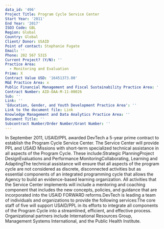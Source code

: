 ```yaml
---
data_id: '496'
Project Title: Program Cycle Service Center
Start Year: '2011'
End Year: '2017'
ISO3 Code: GBL
Region: Global
Country: Global
Client/ Donor: USAID
Point of contact: Stephanie Fugate
Email: ''
Phone: 202 567 5315
Current Project? (Y/N): ''
Practice Area:
  - Monitoring and Evaluation
Prime: X
Contract Value USD: '16451373.00'
M&E Practice Area: x
Public Financial Management and Fiscal Sustainability Practice Area: ''
Contract Number: AID-OAA-M-11-00026
Sub: ''
Link: ''
'Education, Gender, and Youth Development Practice Area': ''
Link to the document file: Link
Knowledge Management and Data Analytics Practice Area: ''
Document Title: ''
Subcontract Number/Order Number/Grant Number: ''
---
```

In September 2011, USAID/PPL awarded DevTech a 5-year prime contract to establish the Program Cycle Service Center. The Service Center will provide PPL and USAID Missions with short-term specialized technical assistance in all aspects of the Program Cycle. These include:Strategic PlanningProject DesignEvaluations and Performance MonitoringCollaborating, Learning and AdaptingThe technical assistance will ensure that all aspects of the program cycle are not considered as discrete, disconnected activities but as essential components of an integrated programming cycle that allows the Agency to build an evidence-based learning organization. All activities that the Service Center implements will include a mentoring and coaching  component that includes the new concepts, policies, and guidance that are incorporated into the USAID FORWARD reforms.DevTech is leading a team of individuals and organizations to provide the following services:The core staff of five will support USAID/PPL in its efforts to integrate all components of the Program Cycle into a streamlined, efficient, and effective process. Organizational partners include International Resources Group, Management Systems International, and the Public Health Institute.